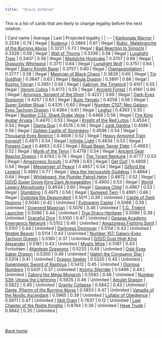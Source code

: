 ```yaml
---
title:  "Disco Inferno"
---
```


This is a list of cards that are likely to change legality before the next rotation.

| Card name | Average | Last | Projected legality |
| :-- |
[Karbonala Warrior](https://db.ygoprodeck.com/card/?search=Karbonala%20Warrior) | 0.2539 | 0.74 | Illegal |
[Rodenut](https://db.ygoprodeck.com/card/?search=Rodenut) | 0.2884 | 0.61 | Illegal |
[Rubic, Malebranche of the Burning Abyss](https://db.ygoprodeck.com/card/?search=Rubic,%20Malebranche%20of%20the%20Burning%20Abyss) | 0.3221 | 0.72 | Illegal |
[Bad Reaction to Simochi](https://db.ygoprodeck.com/card/?search=Bad%20Reaction%20to%20Simochi) | 0.3328 | 0.59 | Illegal |
[Wall of Thorns](https://db.ygoprodeck.com/card/?search=Wall%20of%20Thorns) | 0.3336 | 0.58 | Illegal |
[Lunalight Tiger](https://db.ygoprodeck.com/card/?search=Lunalight%20Tiger) | 0.3407 | 0.58 | Illegal |
[Madolche Hootcake](https://db.ygoprodeck.com/card/?search=Madolche%20Hootcake) | 0.3707 | 0.68 | Illegal |
[Dragunity Whirlwind](https://db.ygoprodeck.com/card/?search=Dragunity%20Whirlwind) | 0.3711 | 0.64 | Illegal |
[Lunalight Wolf](https://db.ygoprodeck.com/card/?search=Lunalight%20Wolf) | 0.3751 | 0.64 | Illegal |
[Starry Knight Rayel](https://db.ygoprodeck.com/card/?search=Starry%20Knight%20Rayel) | 0.3757 | 0.60 | Illegal |
[Ojamassimilation](https://db.ygoprodeck.com/card/?search=Ojamassimilation) | 0.3777 | 0.58 | Illegal |
[Magician of Black Chaos](https://db.ygoprodeck.com/card/?search=Magician%20of%20Black%20Chaos) | 0.3828 | 0.60 | Illegal |
[Tin Goldfish](https://db.ygoprodeck.com/card/?search=Tin%20Goldfish) | 0.3847 | 0.63 | Illegal |
[Nebula Dragon](https://db.ygoprodeck.com/card/?search=Nebula%20Dragon) | 0.3891 | 0.68 | Illegal |
[Kozmo Tincan](https://db.ygoprodeck.com/card/?search=Kozmo%20Tincan) | 0.3951 | 0.56 | Illegal |
[Gabrion, the Timelord](https://db.ygoprodeck.com/card/?search=Gabrion,%20the%20Timelord) | 0.4101 | 0.55 | Illegal |
[Venom Cobra](https://db.ygoprodeck.com/card/?search=Venom%20Cobra) | 0.4173 | 0.55 | Illegal |
[Ancient Forest](https://db.ygoprodeck.com/card/?search=Ancient%20Forest) | 0.4180 | 0.90 | Illegal |
[Arionpos, Serpent of the Ghoti](https://db.ygoprodeck.com/card/?search=Arionpos,%20Serpent%20of%20the%20Ghoti) | 0.4227 | 0.69 | Illegal |
[Dark-Eyes Illusionist](https://db.ygoprodeck.com/card/?search=Dark-Eyes%20Illusionist) | 0.4257 | 0.63 | Illegal |
[Bujin Yamato](https://db.ygoprodeck.com/card/?search=Bujin%20Yamato) | 0.4258 | 0.56 | Illegal |
[Super Soldier Ritual](https://db.ygoprodeck.com/card/?search=Super%20Soldier%20Ritual) | 0.4335 | 0.60 | Illegal |
[Number C107: Neo Galaxy-Eyes Tachyon Dragon](https://db.ygoprodeck.com/card/?search=Number%20C107:%20Neo%20Galaxy-Eyes%20Tachyon%20Dragon) | 0.4364 | 0.61 | Illegal |
[Leghul](https://db.ygoprodeck.com/card/?search=Leghul) | 0.4393 | 0.55 | Illegal |
[Number C32: Shark Drake Veiss](https://db.ygoprodeck.com/card/?search=Number%20C32:%20Shark%20Drake%20Veiss) | 0.4468 | 0.56 | Illegal |
[Fire King Avatar Arvata](https://db.ygoprodeck.com/card/?search=Fire%20King%20Avatar%20Arvata) | 0.4470 | 0.53 | Illegal |
[Knight of the Red Lotus](https://db.ygoprodeck.com/card/?search=Knight%20of%20the%20Red%20Lotus) | 0.4534 | 0.54 | Illegal |
[Ojama Duo](https://db.ygoprodeck.com/card/?search=Ojama%20Duo) | 0.4576 | 0.58 | Illegal |
[Junk Gardna](https://db.ygoprodeck.com/card/?search=Junk%20Gardna) | 0.4586 | 0.58 | Illegal |
[Golden Castle of Stromberg](https://db.ygoprodeck.com/card/?search=Golden%20Castle%20of%20Stromberg) | 0.4596 | 0.54 | Illegal |
[Thousand-Eyes Restrict](https://db.ygoprodeck.com/card/?search=Thousand-Eyes%20Restrict) | 0.4606 | 0.52 | Illegal |
[Heavy Armored Train Ironwolf](https://db.ygoprodeck.com/card/?search=Heavy%20Armored%20Train%20Ironwolf) | 0.4611 | 0.54 | Illegal |
[Infinite Light](https://db.ygoprodeck.com/card/?search=Infinite%20Light) | 0.4634 | 0.53 | Illegal |
[Present Card](https://db.ygoprodeck.com/card/?search=Present%20Card) | 0.4663 | 0.62 | Illegal |
[Ritual Beast Tamer Elder](https://db.ygoprodeck.com/card/?search=Ritual%20Beast%20Tamer%20Elder) | 0.4683 | 0.52 | Illegal |
[Monk of the Tenyi](https://db.ygoprodeck.com/card/?search=Monk%20of%20the%20Tenyi) | 0.4719 | 0.54 | Illegal |
[Ancient Gear Reactor Dragon](https://db.ygoprodeck.com/card/?search=Ancient%20Gear%20Reactor%20Dragon) | 0.4743 | 0.76 | Illegal |
[The Tyrant Neptune](https://db.ygoprodeck.com/card/?search=The%20Tyrant%20Neptune) | 0.4777 | 0.53 | Illegal |
[Amazoness Scouts](https://db.ygoprodeck.com/card/?search=Amazoness%20Scouts) | 0.4799 | 0.63 | Illegal |
[Get Out!](https://db.ygoprodeck.com/card/?search=Get%20Out!) | 0.4806 | 0.54 | Illegal |
[Messenger of Peace](https://db.ygoprodeck.com/card/?search=Messenger%20of%20Peace) | 0.4857 | 0.54 | Illegal |
[Gilford the Legend](https://db.ygoprodeck.com/card/?search=Gilford%20the%20Legend) | 0.4862 | 0.77 | Illegal |
[Vera the Vernusylph Goddess](https://db.ygoprodeck.com/card/?search=Vera%20the%20Vernusylph%20Goddess) | 0.4864 | 0.64 | Illegal |
[Whitebeard, the Plunder Patroll Helm](https://db.ygoprodeck.com/card/?search=Whitebeard,%20the%20Plunder%20Patroll%20Helm) | 0.4872 | 0.52 | Illegal |
[D/D/D Super Doom King Dark Armageddon](https://db.ygoprodeck.com/card/?search=D/D/D%20Super%20Doom%20King%20Dark%20Armageddon) | 0.4900 | 0.53 | Illegal |
[World Legacy Monstrosity](https://db.ygoprodeck.com/card/?search=World%20Legacy%20Monstrosity) | 0.4934 | 0.60 | Illegal |
[Gagaga Child](https://db.ygoprodeck.com/card/?search=Gagaga%20Child) | 0.4967 | 0.53 | Illegal |
[Stumbling](https://db.ygoprodeck.com/card/?search=Stumbling) | 0.4975 | 0.56 | Illegal |
[Sunseed Twin](https://db.ygoprodeck.com/card/?search=Sunseed%20Twin) | 0.4991 | 0.66 | Illegal |
[Dystopia the Despondent](https://db.ygoprodeck.com/card/?search=Dystopia%20the%20Despondent) | 0.5011 | 0.39 | Unlimited |
[Castle of Dark Illusions](https://db.ygoprodeck.com/card/?search=Castle%20of%20Dark%20Illusions) | 0.5040 | 0.42 | Unlimited |
[Evilswarm Castor](https://db.ygoprodeck.com/card/?search=Evilswarm%20Castor) | 0.5068 | 0.39 | Unlimited |
[Downerd Magician](https://db.ygoprodeck.com/card/?search=Downerd%20Magician) | 0.5076 | 0.46 | Unlimited |
[T.G. Trident Launcher](https://db.ygoprodeck.com/card/?search=T.G.%20Trident%20Launcher) | 0.5086 | 0.44 | Unlimited |
[True Draco Heritage](https://db.ygoprodeck.com/card/?search=True%20Draco%20Heritage) | 0.5099 | 0.39 | Unlimited |
[Graceful Dice](https://db.ygoprodeck.com/card/?search=Graceful%20Dice) | 0.5100 | 0.47 | Unlimited |
[Gagaga Academy Emergency Network](https://db.ygoprodeck.com/card/?search=Gagaga%20Academy%20Emergency%20Network) | 0.5102 | 0.46 | Unlimited |
[Amazoness Fighting Spirit](https://db.ygoprodeck.com/card/?search=Amazoness%20Fighting%20Spirit) | 0.5107 | 0.44 | Unlimited |
[Darkness Destroyer](https://db.ygoprodeck.com/card/?search=Darkness%20Destroyer) | 0.5114 | 0.43 | Unlimited |
[Nimble Beaver](https://db.ygoprodeck.com/card/?search=Nimble%20Beaver) | 0.5114 | 0.43 | Unlimited |
[Number 107: Galaxy-Eyes Tachyon Dragon](https://db.ygoprodeck.com/card/?search=Number%20107:%20Galaxy-Eyes%20Tachyon%20Dragon) | 0.5180 | 0.37 | Unlimited |
[D/D/D Gust High King Alexander](https://db.ygoprodeck.com/card/?search=D/D/D%20Gust%20High%20King%20Alexander) | 0.5181 | 0.43 | Unlimited |
[Mystic Mine](https://db.ygoprodeck.com/card/?search=Mystic%20Mine) | 0.5187 | 0.43 | Forbidden |
[Atlantean Dragoons](https://db.ygoprodeck.com/card/?search=Atlantean%20Dragoons) | 0.5233 | 0.49 | Unlimited |
[Odd-Eyes Saber Dragon](https://db.ygoprodeck.com/card/?search=Odd-Eyes%20Saber%20Dragon) | 0.5300 | 0.49 | Unlimited |
[Idaten the Conqueror Star](https://db.ygoprodeck.com/card/?search=Idaten%20the%20Conqueror%20Star) | 0.5314 | 0.41 | Unlimited |
[Dragon Seeker](https://db.ygoprodeck.com/card/?search=Dragon%20Seeker) | 0.5320 | 0.45 | Unlimited |
[Supermagic Sword of Raptinus](https://db.ygoprodeck.com/card/?search=Supermagic%20Sword%20of%20Raptinus) | 0.5412 | 0.45 | Unlimited |
[Glorious Numbers](https://db.ygoprodeck.com/card/?search=Glorious%20Numbers) | 0.5431 | 0.37 | Unlimited |
[Kozmo Sliprider](https://db.ygoprodeck.com/card/?search=Kozmo%20Sliprider) | 0.5496 | 0.44 | Unlimited |
[Zaborg the Mega Monarch](https://db.ygoprodeck.com/card/?search=Zaborg%20the%20Mega%20Monarch) | 0.5583 | 0.48 | Unlimited |
[Number S39: Utopia the Lightning](https://db.ygoprodeck.com/card/?search=Number%20S39:%20Utopia%20the%20Lightning) | 0.5635 | 0.46 | Unlimited |
[Amulet Dragon](https://db.ygoprodeck.com/card/?search=Amulet%20Dragon) | 0.5822 | 0.45 | Unlimited |
[Gravity Collapse](https://db.ygoprodeck.com/card/?search=Gravity%20Collapse) | 0.5842 | 0.43 | Unlimited |
[Dante, Pilgrim of the Burning Abyss](https://db.ygoprodeck.com/card/?search=Dante,%20Pilgrim%20of%20the%20Burning%20Abyss) | 0.5853 | 0.47 | Unlimited |
[Vanadis of the Nordic Ascendant](https://db.ygoprodeck.com/card/?search=Vanadis%20of%20the%20Nordic%20Ascendant) | 0.5965 | 0.39 | Unlimited |
[Lullaby of Obedience](https://db.ygoprodeck.com/card/?search=Lullaby%20of%20Obedience) | 0.5971 | 0.47 | Unlimited |
[Skill Drain](https://db.ygoprodeck.com/card/?search=Skill%20Drain) | 0.7637 | 0.12 | Unlimited |
[Last Chapter of the Noble Knights](https://db.ygoprodeck.com/card/?search=Last%20Chapter%20of%20the%20Noble%20Knights) | 0.8784 | 0.38 | Unlimited |
[Hexe Trude](https://db.ygoprodeck.com/card/?search=Hexe%20Trude) | 0.9842 | 0.20 | Unlimited |

<br>

###### [Back home](index)